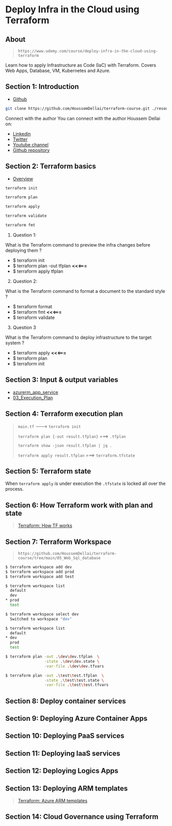 # Deploy Infra in the Cloud using Terraform

## About

> `https://www.udemy.com/course/deploy-infra-in-the-cloud-using-terraform`

Learn how to apply Infrastructure as Code (IaC) with Terraform. Covers Web Apps, Database, VM, Kubernetes and Azure.

## Section 1: Introduction

- [Github](https://github.com/HoussemDellai/terraform-course)

```sh
git clone https://github.com/HoussemDellai/terraform-course.git ./resources/terraform-course.github
```

Connect with the author
You can connect with the author Houssem Dellai on:

- [Linkedin](https://www.linkedin.com/in/houssemdellai/)
- [Twitter](https://twitter.com/houssemdellai/)
- [Youtube channel](https://www.youtube.com/houssemdellai/)
- [Github repository](https://github.com/HoussemDellai/)

## Section 2: Terraform basics

- [Overview](./resources/Terraform_007_Terraform.pdf)

```sh
terraform init

terraform plan

terraform apply

terraform validate

terraform fmt
```

1. Question 1:

What is the Terraform command to preview the infra changes before deploying them ?

- $ terraform init
- $ terraform plan -out tfplan **<<<===**
- $ terraform apply tfplan

2. Question 2:

What is the Terraform command to format a document to the standard style ?

- $ terraform format
- $ terraform fmt **<<<===**
- $ terraform validate

3. Question 3

What is the Terraform command to deploy infrastructure to the target system ?

- $ terraform apply **<<<===**
- $ terraform plan
- $ terraform init

## Section 3: Input & output variables

- [azurerm_app_service](https://registry.terraform.io/providers/hashicorp/azurerm/latest/docs/resources/app_service)
- [03_Execution_Plan](https://github.com/HoussemDellai/terraform-course/tree/main/03_Execution_Plan)

## Section 4: Terraform execution plan

> `main.tf` ---> `terraform init`
>
> `terraform plan {-out result.tfplan}` ===> `.tfplan`
>
> `terraform show -json result.tfplan | jq .`
>
> `terraform apply result.tfplan` ===> `terraform.tfstate`

## Section 5: Terraform state

When `terraform apply` is under execution the `.tfstate` is locked all over the process.

## Section 6: How Terraform work with plan and state

> [Terraform: How TF works](./resources/Terraform_010_How+TF+works.pdf)

## Section 7: Terraform Workspace

> `https://github.com/HoussemDellai/terraform-course/tree/main/05_Web_Sql_database`

```sh
$ terraform workspace add dev
$ terraform workspace add prod
$ terraform workspace add test

$ terraform workspace list
  default
  dev
* prod
  test

$ terraform workspace select dev
  Switched to workspace "dev"

$ terraform workspace list
  default
* dev
  prod
  test

$ terraform plan -out .\dev\dev.tfplan  \
                 -state .\dev\dev.state \
                 -var-file .\dev\dev.tfvars

$ terraform plan -out .\test\test.tfplan  \
                 -state .\test\test.state \
                 -var-file .\test\test.tfvars
```

## Section 8: Deploy container services

## Section 9: Deploying Azure Container Apps

## Section 10: Deploying PaaS services

## Section 11: Deploying IaaS services

## Section 12: Deploying Logics Apps

## Section 13: Deploying ARM templates

> [Terraform: Azure ARM templates](./resources/Terraform_004_Azure+ARM+templates.pdf)

## Section 14: Cloud Governance using Terraform
